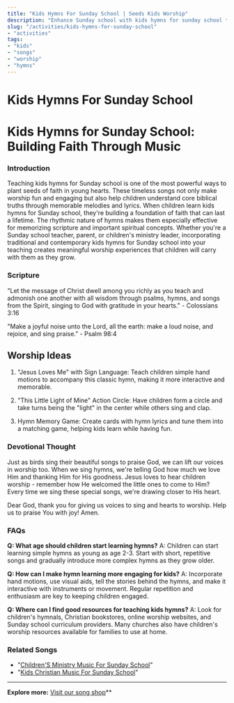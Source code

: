 ```yaml
---
title: "Kids Hymns For Sunday School | Seeds Kids Worship"
description: "Enhance Sunday school with kids hymns for sunday school that teach faith through music. Educational worship resources for children."
slug: "/activities/kids-hymns-for-sunday-school"
- "activities"
tags:
- "kids"
- "songs"
- "worship"
- "hymns"
---
```


# Kids Hymns For Sunday School

# Kids Hymns for Sunday School: Building Faith Through Music

### Introduction
Teaching kids hymns for Sunday school is one of the most powerful ways to plant seeds of faith in young hearts. These timeless songs not only make worship fun and engaging but also help children understand core biblical truths through memorable melodies and lyrics. When children learn kids hymns for Sunday school, they're building a foundation of faith that can last a lifetime. The rhythmic nature of hymns makes them especially effective for memorizing scripture and important spiritual concepts. Whether you're a Sunday school teacher, parent, or children's ministry leader, incorporating traditional and contemporary kids hymns for Sunday school into your teaching creates meaningful worship experiences that children will carry with them as they grow.

### Scripture
"Let the message of Christ dwell among you richly as you teach and admonish one another with all wisdom through psalms, hymns, and songs from the Spirit, singing to God with gratitude in your hearts." - Colossians 3:16

"Make a joyful noise unto the Lord, all the earth: make a loud noise, and rejoice, and sing praise." - Psalm 98:4

## Worship Ideas
1. "Jesus Loves Me" with Sign Language: Teach children simple hand motions to accompany this classic hymn, making it more interactive and memorable.

2. "This Little Light of Mine" Action Circle: Have children form a circle and take turns being the "light" in the center while others sing and clap.

3. Hymn Memory Game: Create cards with hymn lyrics and tune them into a matching game, helping kids learn while having fun.

### Devotional Thought
Just as birds sing their beautiful songs to praise God, we can lift our voices in worship too. When we sing hymns, we're telling God how much we love Him and thanking Him for His goodness. Jesus loves to hear children worship - remember how He welcomed the little ones to come to Him? Every time we sing these special songs, we're drawing closer to His heart.

Dear God, thank you for giving us voices to sing and hearts to worship. Help us to praise You with joy! Amen.

### FAQs
**Q: What age should children start learning hymns?**
A: Children can start learning simple hymns as young as age 2-3. Start with short, repetitive songs and gradually introduce more complex hymns as they grow older.

**Q: How can I make hymn learning more engaging for kids?**
A: Incorporate hand motions, use visual aids, tell the stories behind the hymns, and make it interactive with instruments or movement. Regular repetition and enthusiasm are key to keeping children engaged.

**Q: Where can I find good resources for teaching kids hymns?**
A: Look for children's hymnals, Christian bookstores, online worship websites, and Sunday school curriculum providers. Many churches also have children's worship resources available for families to use at home.

### Related Songs

- "[Children'S Ministry Music For Sunday School](/activities/children-s-ministry-music-for-sunday-school/)"
- "[Kids Christian Music For Sunday School](/activities/kids-christian-music-for-sunday-school/)"

---

**Explore more:** [Visit our song shop](https://seedskidsworship.com/shop)**

<!-- Schema Markup -->
<script type="application/ld+json">
{
  "@context": "https://schema.org",
  "@type": "MusicRecording",
  "name": "Kids Hymns For Sunday School",
  "byArtist": {
    "@type": "MusicGroup",
    "name": "Seeds Kids Worship"
  },
  "isFamilyFriendly": true,
  "url": "https://seedskidsworship.com/activities/kids-hymns-for-sunday-school/"
}
</script>